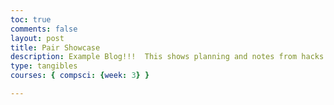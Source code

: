 ```yaml
---
toc: true
comments: false
layout: post
title: Pair Showcase
description: Example Blog!!!  This shows planning and notes from hacks.
type: tangibles
courses: { compsci: {week: 3} }

---
```

